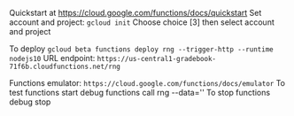 Quickstart at https://cloud.google.com/functions/docs/quickstart
Set account and project: `gcloud init`
Choose choice [3] then select account and project

To deploy `gcloud beta functions deploy rng --trigger-http --runtime nodejs10`
URL endpoint: `https://us-central1-gradebook-71f6b.cloudfunctions.net/rng`

Functions emulator: `https://cloud.google.com/functions/docs/emulator`
To test functions start debug
        functions call rng --data='<JSON object>'
To stop functions debug stop

